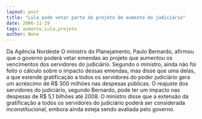 ```yaml
---
layout: post
title: "Lula pode vetar parte do projeto de aumento do judiciário"
date: 2006-11-29
tags: aumento,Lula,projeto
author: None
---
```

Da Agência Nordeste
O ministro do Planejamento, Paulo Bernardo, afirmou que o governo poderá vetar emendas ao projeto que aumentou os vencimentos dos servidores do judiciário. 
Segundo o ministro, ainda não foi feito o cálculo sobre o impacto dessas emendas, mas disse que uma delas, a que estende gratificação a todos os servidores do poder judiciário gera um acréscimo de R$ 300 milhões nas despesas públicas. 
O reajuste dos servidores do judiciário, segundo Bernardo, pode ter um impacto nas despesas de R$ 5,1 bilhões até 2008. O ministro disse que a extensão da gratificação a todos os servidores do judiciário poderá ser considerada inconstitucional, embora ainda esteja sendo avaliada pelo governo. 